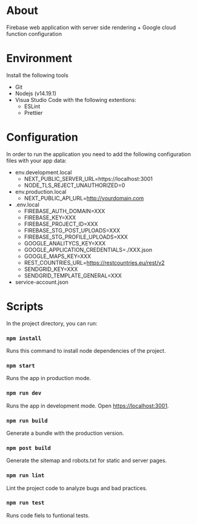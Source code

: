 # About

Firebase web application with server side rendering + Google cloud function configuration

# Environment

Install the following tools

-   Git
-   Nodejs (v14.19.1)
-   Visua Studio Code with the following extentions:
    -   ESLint
    -   Prettier

# Configuration

In order to run the application you need to add the following configuration files with your app data:

-   env.development.local
    -   NEXT_PUBLIC_SERVER_URL=https://localhost:3001
    -   NODE_TLS_REJECT_UNAUTHORIZED=0
-   env.production.local
    -   NEXT_PUBLIC_API_URL=http://yourdomain.com
-   .env.local
    -   FIREBASE_AUTH_DOMAIN=XXX
    -   FIREBASE_KEY=XXX
    -   FIREBASE_PROJECT_ID=XXX
    -   FIREBASE_STG_POST_UPLOADS=XXX
    -   FIREBASE_STG_PROFILE_UPLOADS=XXX
    -   GOOGLE_ANALITYCS_KEY=XXX
    -   GOOGLE_APPLICATION_CREDENTIALS=./XXX.json
    -   GOOGLE_MAPS_KEY=XXX
    -   REST_COUNTRIES_URL=https://restcountries.eu/rest/v2
    -   SENDGRID_KEY=XXX
    -   SENDGRID_TEMPLATE_GENERAL=XXX
-   service-account.json

# Scripts

In the project directory, you can run:

### `npm install`

Runs this command to install node dependencies of the project.

### `npm start`

Runs the app in production mode.

### `npm run dev`

Runs the app in development mode. Open [https://localhost:3001](https://localhost:3001).

### `npm run build`

Generate a bundle with the production version.

### `npm post build`

Generate the sitemap and robots.txt for static and server pages.

### `npm run lint`

Lint the project code to analyze bugs and bad practices.

### `npm run test`

Runs code fiels to funtional tests.
